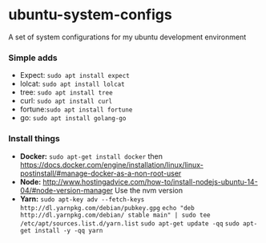 # ubuntu-system-configs
A set of system configurations for my ubuntu development environment

### Simple adds
  * Expect: `sudo apt install expect` 
  * lolcat: `sudo apt install lolcat`
  * tree:   `sudo apt install tree`
  * curl:   `sudo apt install curl`
  * fortune:`sudo apt install fortune` 
  * go:     `sudo apt install golang-go`


### Install things
  *  **Docker:** `sudo apt-get install docker` then https://docs.docker.com/engine/installation/linux/linux-postinstall/#manage-docker-as-a-non-root-user
  *  **Node:**  http://www.hostingadvice.com/how-to/install-nodejs-ubuntu-14-04/#node-version-manager  Use the nvm version
  *  **Yarn:** 
  `sudo apt-key adv --fetch-keys http://dl.yarnpkg.com/debian/pubkey.gpg`
  `echo "deb http://dl.yarnpkg.com/debian/ stable main" | sudo tee /etc/apt/sources.list.d/yarn.list`
  `sudo apt-get update -qq`
  `sudo apt-get install -y -qq yarn`
  
